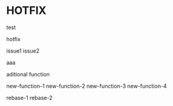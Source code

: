 # HOTFIX

test

hotfix

issue1
issue2

aaa

aditional function

new-function-1
new-function-2
new-function-3
new-function-4

rebase-1
rebase-2